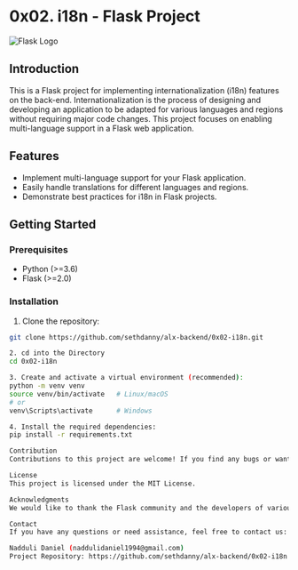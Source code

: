 # 0x02. i18n - Flask Project

![Flask Logo](https://flask.palletsprojects.com/en/2.1.x/_images/flask-logo.png)

## Introduction

This is a Flask project for implementing internationalization (i18n) features on the back-end. Internationalization is the process of designing and developing an application to be adapted for various languages and regions without requiring major code changes. This project focuses on enabling multi-language support in a Flask web application.

## Features

- Implement multi-language support for your Flask application.
- Easily handle translations for different languages and regions.
- Demonstrate best practices for i18n in Flask projects.

## Getting Started

### Prerequisites

- Python (>=3.6)
- Flask (>=2.0)

### Installation

1. Clone the repository:

```bash
git clone https://github.com/sethdanny/alx-backend/0x02-i18n.git

2. cd into the Directory
cd 0x02-i18n

3. Create and activate a virtual environment (recommended):
python -m venv venv
source venv/bin/activate   # Linux/macOS
# or
venv\Scripts\activate      # Windows

4. Install the required dependencies:
pip install -r requirements.txt

Contribution
Contributions to this project are welcome! If you find any bugs or want to add new features, please create a pull request with your changes.

License
This project is licensed under the MIT License.

Acknowledgments
We would like to thank the Flask community and the developers of various Flask extensions that have made this project possible.

Contact
If you have any questions or need assistance, feel free to contact us:

Nadduli Daniel (naddulidaniel1994@gmail.com)
Project Repository: https://github.com/sethdanny/alx-backend/0x02-i18n